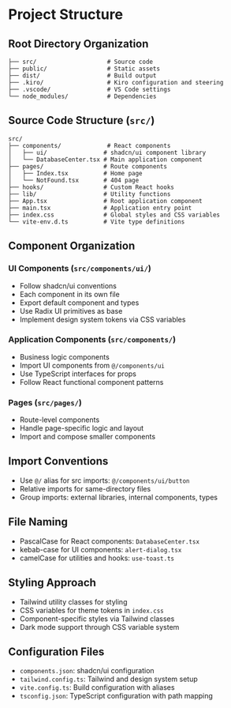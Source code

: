 # Project Structure

## Root Directory Organization
```
├── src/                    # Source code
├── public/                 # Static assets
├── dist/                   # Build output
├── .kiro/                  # Kiro configuration and steering
├── .vscode/                # VS Code settings
└── node_modules/           # Dependencies
```

## Source Code Structure (`src/`)
```
src/
├── components/             # React components
│   ├── ui/                # shadcn/ui component library
│   └── DatabaseCenter.tsx # Main application component
├── pages/                 # Route components
│   ├── Index.tsx          # Home page
│   └── NotFound.tsx       # 404 page
├── hooks/                 # Custom React hooks
├── lib/                   # Utility functions
├── App.tsx                # Root application component
├── main.tsx               # Application entry point
├── index.css              # Global styles and CSS variables
└── vite-env.d.ts          # Vite type definitions
```

## Component Organization

### UI Components (`src/components/ui/`)
- Follow shadcn/ui conventions
- Each component in its own file
- Export default component and types
- Use Radix UI primitives as base
- Implement design system tokens via CSS variables

### Application Components (`src/components/`)
- Business logic components
- Import UI components from `@/components/ui`
- Use TypeScript interfaces for props
- Follow React functional component patterns

### Pages (`src/pages/`)
- Route-level components
- Handle page-specific logic and layout
- Import and compose smaller components

## Import Conventions
- Use `@/` alias for src imports: `@/components/ui/button`
- Relative imports for same-directory files
- Group imports: external libraries, internal components, types

## File Naming
- PascalCase for React components: `DatabaseCenter.tsx`
- kebab-case for UI components: `alert-dialog.tsx`
- camelCase for utilities and hooks: `use-toast.ts`

## Styling Approach
- Tailwind utility classes for styling
- CSS variables for theme tokens in `index.css`
- Component-specific styles via Tailwind classes
- Dark mode support through CSS variable system

## Configuration Files
- `components.json`: shadcn/ui configuration
- `tailwind.config.ts`: Tailwind and design system setup
- `vite.config.ts`: Build configuration with aliases
- `tsconfig.json`: TypeScript configuration with path mapping